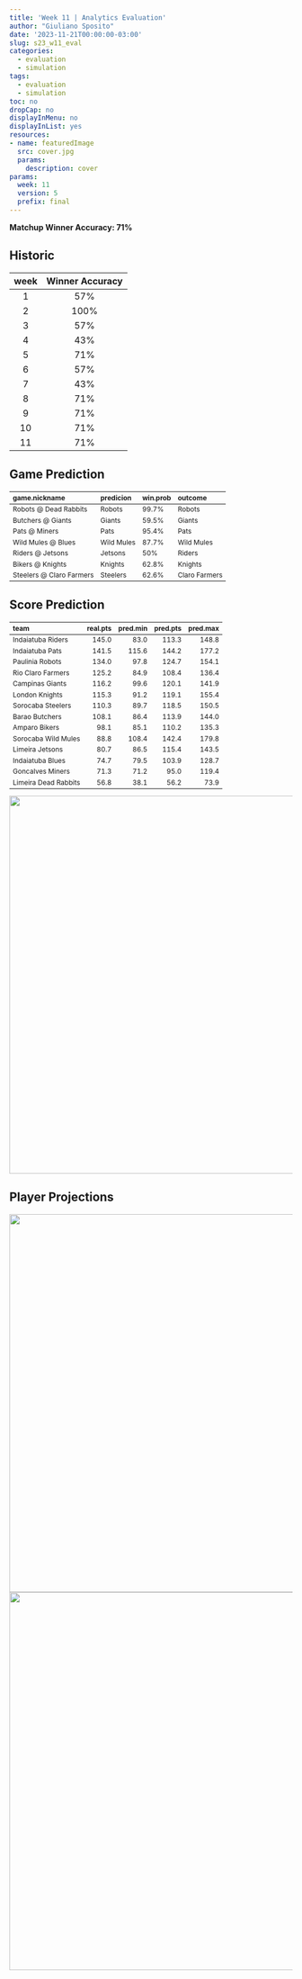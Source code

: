 ```yaml
---
title: 'Week 11 | Analytics Evaluation'
author: "Giuliano Sposito"
date: '2023-11-21T00:00:00-03:00'
slug: s23_w11_eval
categories:
  - evaluation
  - simulation
tags:
  - evaluation
  - simulation
toc: no
dropCap: no
displayInMenu: no
displayInList: yes
resources:
- name: featuredImage
  src: cover.jpg
  params:
    description: cover
params:
  week: 11
  version: 5
  prefix: final
---
```

<script src="{{< blogdown/postref >}}index_files/kePrint/kePrint.js"></script>
<link href="{{< blogdown/postref >}}index_files/lightable/lightable.css" rel="stylesheet" />
<script src="{{< blogdown/postref >}}index_files/kePrint/kePrint.js"></script>
<link href="{{< blogdown/postref >}}index_files/lightable/lightable.css" rel="stylesheet" />

**Matchup Winner Accuracy: 71%**

<!--more-->

## Historic

| week | Winner Accuracy |
|:----:|:---------------:|
| 1    |       57%       |
| 2    |       100%      |
| 3    |       57%       |
| 4    |       43%       |
| 5    |       71%       |
| 6    |       57%       |
| 7    |       43%       |
| 8    |       71%       |
| 9    |       71%       |
| 10   |       71%       |
| 11   |       71%       |







## Game Prediction

<table class="table" style="font-size: 12px; margin-left: auto; margin-right: auto;">
 <thead>
  <tr>
   <th style="text-align:left;"> game.nickname </th>
   <th style="text-align:left;"> predicion </th>
   <th style="text-align:left;"> win.prob </th>
   <th style="text-align:left;"> outcome </th>
  </tr>
 </thead>
<tbody>
  <tr>
   <td style="text-align:left;"> Robots @ Dead Rabbits </td>
   <td style="text-align:left;"> Robots </td>
   <td style="text-align:left;"> 99.7% </td>
   <td style="text-align:left;"> Robots </td>
  </tr>
  <tr>
   <td style="text-align:left;"> Butchers @ Giants </td>
   <td style="text-align:left;"> Giants </td>
   <td style="text-align:left;"> 59.5% </td>
   <td style="text-align:left;"> Giants </td>
  </tr>
  <tr>
   <td style="text-align:left;"> Pats @ Miners </td>
   <td style="text-align:left;"> Pats </td>
   <td style="text-align:left;"> 95.4% </td>
   <td style="text-align:left;"> Pats </td>
  </tr>
  <tr>
   <td style="text-align:left;"> Wild Mules @ Blues </td>
   <td style="text-align:left;"> Wild Mules </td>
   <td style="text-align:left;"> 87.7% </td>
   <td style="text-align:left;"> Wild Mules </td>
  </tr>
  <tr>
   <td style="text-align:left;"> Riders @ Jetsons </td>
   <td style="text-align:left;"> Jetsons </td>
   <td style="text-align:left;"> 50% </td>
   <td style="text-align:left;"> Riders </td>
  </tr>
  <tr>
   <td style="text-align:left;"> Bikers @ Knights </td>
   <td style="text-align:left;"> Knights </td>
   <td style="text-align:left;"> 62.8% </td>
   <td style="text-align:left;"> Knights </td>
  </tr>
  <tr>
   <td style="text-align:left;"> Steelers @ Claro Farmers </td>
   <td style="text-align:left;"> Steelers </td>
   <td style="text-align:left;"> 62.6% </td>
   <td style="text-align:left;"> Claro Farmers </td>
  </tr>
</tbody>
</table>


## Score Prediction

<table class="table" style="font-size: 12px; margin-left: auto; margin-right: auto;">
 <thead>
  <tr>
   <th style="text-align:left;"> team </th>
   <th style="text-align:right;"> real.pts </th>
   <th style="text-align:right;"> pred.min </th>
   <th style="text-align:right;"> pred.pts </th>
   <th style="text-align:right;"> pred.max </th>
  </tr>
 </thead>
<tbody>
  <tr>
   <td style="text-align:left;"> Indaiatuba Riders </td>
   <td style="text-align:right;"> 145.0 </td>
   <td style="text-align:right;"> 83.0 </td>
   <td style="text-align:right;"> 113.3 </td>
   <td style="text-align:right;"> 148.8 </td>
  </tr>
  <tr>
   <td style="text-align:left;"> Indaiatuba Pats </td>
   <td style="text-align:right;"> 141.5 </td>
   <td style="text-align:right;"> 115.6 </td>
   <td style="text-align:right;"> 144.2 </td>
   <td style="text-align:right;"> 177.2 </td>
  </tr>
  <tr>
   <td style="text-align:left;"> Paulinia Robots </td>
   <td style="text-align:right;"> 134.0 </td>
   <td style="text-align:right;"> 97.8 </td>
   <td style="text-align:right;"> 124.7 </td>
   <td style="text-align:right;"> 154.1 </td>
  </tr>
  <tr>
   <td style="text-align:left;"> Rio Claro Farmers </td>
   <td style="text-align:right;"> 125.2 </td>
   <td style="text-align:right;"> 84.9 </td>
   <td style="text-align:right;"> 108.4 </td>
   <td style="text-align:right;"> 136.4 </td>
  </tr>
  <tr>
   <td style="text-align:left;"> Campinas Giants </td>
   <td style="text-align:right;"> 116.2 </td>
   <td style="text-align:right;"> 99.6 </td>
   <td style="text-align:right;"> 120.1 </td>
   <td style="text-align:right;"> 141.9 </td>
  </tr>
  <tr>
   <td style="text-align:left;"> London Knights </td>
   <td style="text-align:right;"> 115.3 </td>
   <td style="text-align:right;"> 91.2 </td>
   <td style="text-align:right;"> 119.1 </td>
   <td style="text-align:right;"> 155.4 </td>
  </tr>
  <tr>
   <td style="text-align:left;"> Sorocaba Steelers </td>
   <td style="text-align:right;"> 110.3 </td>
   <td style="text-align:right;"> 89.7 </td>
   <td style="text-align:right;"> 118.5 </td>
   <td style="text-align:right;"> 150.5 </td>
  </tr>
  <tr>
   <td style="text-align:left;"> Barao Butchers </td>
   <td style="text-align:right;"> 108.1 </td>
   <td style="text-align:right;"> 86.4 </td>
   <td style="text-align:right;"> 113.9 </td>
   <td style="text-align:right;"> 144.0 </td>
  </tr>
  <tr>
   <td style="text-align:left;"> Amparo Bikers </td>
   <td style="text-align:right;"> 98.1 </td>
   <td style="text-align:right;"> 85.1 </td>
   <td style="text-align:right;"> 110.2 </td>
   <td style="text-align:right;"> 135.3 </td>
  </tr>
  <tr>
   <td style="text-align:left;"> Sorocaba Wild Mules </td>
   <td style="text-align:right;"> 88.8 </td>
   <td style="text-align:right;"> 108.4 </td>
   <td style="text-align:right;"> 142.4 </td>
   <td style="text-align:right;"> 179.8 </td>
  </tr>
  <tr>
   <td style="text-align:left;"> Limeira Jetsons </td>
   <td style="text-align:right;"> 80.7 </td>
   <td style="text-align:right;"> 86.5 </td>
   <td style="text-align:right;"> 115.4 </td>
   <td style="text-align:right;"> 143.5 </td>
  </tr>
  <tr>
   <td style="text-align:left;"> Indaiatuba Blues </td>
   <td style="text-align:right;"> 74.7 </td>
   <td style="text-align:right;"> 79.5 </td>
   <td style="text-align:right;"> 103.9 </td>
   <td style="text-align:right;"> 128.7 </td>
  </tr>
  <tr>
   <td style="text-align:left;"> Goncalves Miners </td>
   <td style="text-align:right;"> 71.3 </td>
   <td style="text-align:right;"> 71.2 </td>
   <td style="text-align:right;"> 95.0 </td>
   <td style="text-align:right;"> 119.4 </td>
  </tr>
  <tr>
   <td style="text-align:left;"> Limeira Dead Rabbits </td>
   <td style="text-align:right;"> 56.8 </td>
   <td style="text-align:right;"> 38.1 </td>
   <td style="text-align:right;"> 56.2 </td>
   <td style="text-align:right;"> 73.9 </td>
  </tr>
</tbody>
</table>


<img src="{{< blogdown/postref >}}index_files/figure-html/scoreChart-1.png" width="672" />

## Player Projections

<img src="{{< blogdown/postref >}}index_files/figure-html/pointsProj-1.png" width="672" />

<img src="{{< blogdown/postref >}}index_files/figure-html/projErrors-1.png" width="672" />

